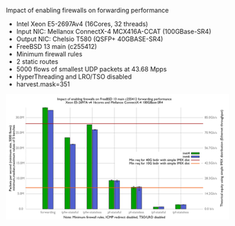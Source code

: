 Impact of enabling firewalls on forwarding performance
  - Intel Xeon E5-2697Av4 (16Cores, 32 threads)
  - Input NIC: Mellanox ConnectX-4 MCX416A-CCAT (100GBase-SR4)
  - Output NIC: Chelsio T580 (QSFP+ 40GBASE-SR4)
  - FreeBSD 13 main (c255412)
  - Minimum firewall rules
  - 2 static routes
  - 5000 flows of smallest UDP packets at 43.68 Mpps
  - HyperThreading and LRO/TSO disabled
  - harvest.mask=351

![Impact of enabling firewalls on tuned FreeBSD 13 main c255412](graph.png)
